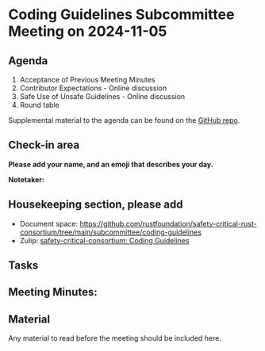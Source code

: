 # Coding Guidelines Subcommittee Meeting on 2024-11-05

## Agenda

1. Acceptance of Previous Meeting Minutes   
2. Contributor Expectations - Online discussion
3. Safe Use of Unsafe Guidelines - Online discussion
4. Round table

Supplemental material to the agenda can be found on the [GitHub repo](https://github.com/rustfoundation/safety-critical-rust-consortium/tree/main/subcommittee/coding-guidelines).

## Check-in area

**Please add your name, and an emoji that describes your day.**



**Notetaker:** 



## Housekeeping section, please add 

* Document space: https://github.com/rustfoundation/safety-critical-rust-consortium/tree/main/subcommittee/coding-guidelines  
* Zulip: [safety-critical-consortium: Coding Guidelines](https://rust-lang.zulipchat.com/#narrow/channel/445688-safety-critical-consortium/topic/Coding.20Guidelines)

## Tasks



## Meeting Minutes:


## Material

Any material to read before the meeting should be included here.

